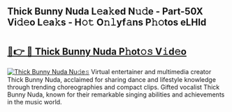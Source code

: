 ## Thick Bunny Nuda L𝚎a𝚔ed N𝚞𝚍e - Part-50X Vi𝚍𝚎o L𝚎a𝚔s - H𝚘𝚝 O𝚗𝚕yf𝚊ns P𝚑𝚘tos eLHId

# <h2><a href="http://kf5r5lk.oniu.top/?m=Thick+Bunny+Nuda">🔗👉 🔴 Thick Bunny Nuda P𝚑ot𝚘𝚜 V𝚒d𝚎o</a></h2>

[![Thick Bunny Nuda Nu𝚍e𝚜](https://i.imgur.com/0qMVB7G.gif)](http://kf5r5lk.oniu.top/?m=Thick+Bunny+Nuda)
Virtual entertainer and multimedia creator Thick Bunny Nuda, acclaimed for sharing dance and lifestyle knowledge through trending choreographies and compact clips. Gifted vocalist Thick Bunny Nuda, known for their remarkable singing abilities and achievements in the music world.  
